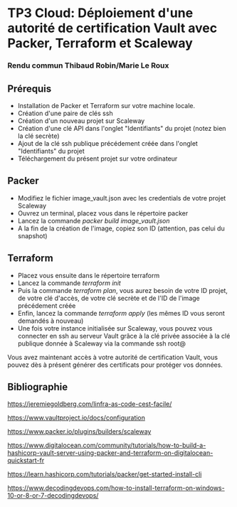 # TP3 Cloud: Déploiement d'une autorité de certification Vault avec Packer, Terraform et Scaleway 

### Rendu commun Thibaud Robin/Marie Le Roux

## Prérequis 

* Installation de Packer et Terraform sur votre machine locale. 
* Création d'une paire de clés ssh 
* Création d'un nouveau projet sur Scaleway 
* Création d'une clé API dans l'onglet "Identifiants" du projet (notez bien la clé secrète)
* Ajout de la clé ssh publique précédement créée dans l'onglet "Identifiants" du projet 
* Téléchargement du présent projet sur votre ordinateur 

## Packer 

* Modifiez le fichier image_vault.json avec les credentials de votre projet Scaleway 
* Ouvrez un terminal, placez vous dans le répertoire packer
* Lancez la commande *packer build image_vault.json* 
* A la fin de la création de l'image, copiez son ID (attention, pas celui du snapshot)

## Terraform 

* Placez vous ensuite dans le répertoire terraform 
* Lancez la commande *terraform init*
* Puis la commande *terraform plan*, vous aurez besoin de votre ID projet, de votre clé d'accès, de votre clé secrète et de l'ID de l'image précédement créée
* Enfin, lancez la commande *terraform apply* (les mêmes ID vous seront demandés à nouveau) 
* Une fois votre instance initialisée sur Scaleway, vous pouvez vous connecter en ssh au serveur Vault grâce à la clé privée associée à la clé publique donnée à Scaleway via la commande ssh root@<IP publique instance> 
  
Vous avez maintenant accès à votre autorité de certification Vault, vous pouvez dès à présent générer des certificats pour protéger vos données.

## Bibliographie 

https://jeremiegoldberg.com/linfra-as-code-cest-facile/
  
https://www.vaultproject.io/docs/configuration
  
https://www.packer.io/plugins/builders/scaleway
  
https://www.digitalocean.com/community/tutorials/how-to-build-a-hashicorp-vault-server-using-packer-and-terraform-on-digitalocean-quickstart-fr

https://learn.hashicorp.com/tutorials/packer/get-started-install-cli
  
https://www.decodingdevops.com/how-to-install-terraform-on-windows-10-or-8-or-7-decodingdevops/
  

